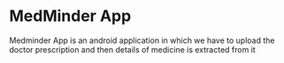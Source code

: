 # MedMinder App
 Medminder App is an android application in which we have to upload the doctor prescription and then details of medicine is extracted from it 
